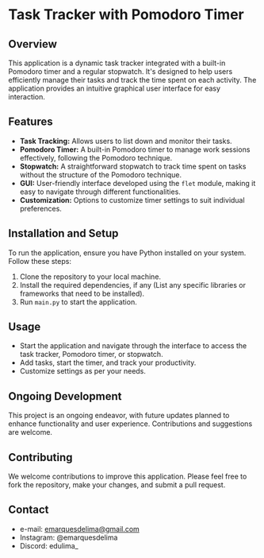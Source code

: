 
# Task Tracker with Pomodoro Timer

## Overview
This application is a dynamic task tracker integrated with a built-in Pomodoro timer and a regular stopwatch. It's designed to help users efficiently manage their tasks and track the time spent on each activity. The application provides an intuitive graphical user interface for easy interaction.

## Features
- **Task Tracking:** Allows users to list down and monitor their tasks.
- **Pomodoro Timer:** A built-in Pomodoro timer to manage work sessions effectively, following the Pomodoro technique.
- **Stopwatch:** A straightforward stopwatch to track time spent on tasks without the structure of the Pomodoro technique.
- **GUI:** User-friendly interface developed using the `flet` module, making it easy to navigate through different functionalities.
- **Customization:** Options to customize timer settings to suit individual preferences.

## Installation and Setup
To run the application, ensure you have Python installed on your system. Follow these steps:
1. Clone the repository to your local machine.
2. Install the required dependencies, if any (List any specific libraries or frameworks that need to be installed).
3. Run `main.py` to start the application.

## Usage
- Start the application and navigate through the interface to access the task tracker, Pomodoro timer, or stopwatch.
- Add tasks, start the timer, and track your productivity.
- Customize settings as per your needs.

## Ongoing Development
This project is an ongoing endeavor, with future updates planned to enhance functionality and user experience. Contributions and suggestions are welcome.

## Contributing
We welcome contributions to improve this application. Please feel free to fork the repository, make your changes, and submit a pull request.

## Contact
- e-mail: emarquesdelima@gmail.com
- Instagram: @emarquesdelima
- Discord: edulima_
